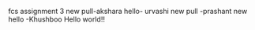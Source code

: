 fcs assignment 3
new pull-akshara
hello- urvashi
new pull -prashant
new hello -Khushboo
Hello world!!
